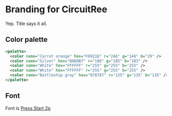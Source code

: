 # Branding for CircuitRee
Yep. Title says it all.

## Color palette
```xml
<palette>
  <color name="Carrot orange" hex="F6921D" r="246" g="146" b="29" />
  <color name="Silver" hex="BAB9B7" r="186" g="185" b="183" />
  <color name="White" hex="FFFFFF" r="255" g="255" b="255" />
  <color name="White" hex="FFFFFF" r="255" g="255" b="255" />
  <color name="Battleship gray" hex="878787" r="135" g="135" b="135" />
</palette>
```

## Font
Font is [Press Start 2p](https://www.fontspace.com/press-start-2p-font-f11591)
